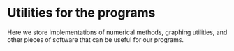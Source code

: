 # Utilities for the programs

Here we store implementations of numerical methods, graphing utilities,
and other pieces of software that can be useful for our programs.